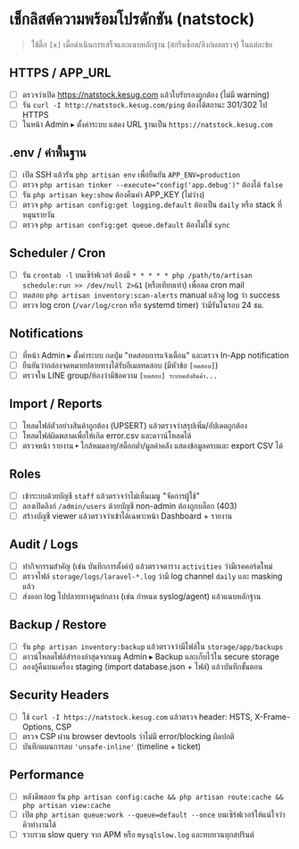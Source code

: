 # เช็กลิสต์ความพร้อมโปรดักชัน (natstock)

> ใช้ติ๊ก `[x]` เมื่อดำเนินการเสร็จและแนบหลักฐาน (สกรีนช็อต/ลิงก์ผลตรวจ) ในแต่ละข้อ

## HTTPS / APP_URL
- [ ] ตรวจว่าเปิด https://natstock.kesug.com แล้วใบรับรองถูกต้อง (ไม่มี warning)
- [ ] รัน `curl -I http://natstock.kesug.com/ping` ต้องได้สถานะ 301/302 ไป HTTPS
- [ ] ในหน้า Admin ▸ ตั้งค่าระบบ แสดง URL ฐานเป็น `https://natstock.kesug.com`

## .env / ค่าพื้นฐาน
- [ ] เปิด SSH แล้วรัน `php artisan env` เพื่อยืนยัน `APP_ENV=production`
- [ ] ตรวจ `php artisan tinker --execute="config('app.debug')"` ต้องได้ `false`
- [ ] รัน `php artisan key:show` ต้องคืนค่า APP_KEY (ไม่ว่าง)
- [ ] ตรวจ `php artisan config:get logging.default` ต้องเป็น `daily` หรือ stack ที่หมุนรายวัน
- [ ] ตรวจ `php artisan config:get queue.default` ต้องไม่ใช่ `sync`

## Scheduler / Cron
- [ ] รัน `crontab -l` บนเซิร์ฟเวอร์ ต้องมี `* * * * * php /path/to/artisan schedule:run >> /dev/null 2>&1` (หรือเทียบเท่า) เพื่อลด cron mail
- [ ] ทดสอบ `php artisan inventory:scan-alerts` manual แล้วดู log ว่า success
- [ ] ตรวจ log cron (`/var/log/cron` หรือ systemd timer) ว่ามีรันในรอบ 24 ชม.

## Notifications
- [ ] ที่หน้า Admin ▸ ตั้งค่าระบบ กดปุ่ม "ทดสอบการแจ้งเตือน" และตรวจ In-App notification
- [ ] ยืนยันว่ากล่องจดหมายปลายทางได้รับอีเมลทดสอบ (มีหัวข้อ `[ทดสอบ]`)
- [ ] ตรวจใน LINE group/ห้องว่ามีข้อความ `[ทดสอบ] ระบบคลังสินค้า...`

## Import / Reports
- [ ] โหลดไฟล์ตัวอย่างสินค้าถูกต้อง (UPSERT) แล้วตรวจว่าสรุปเพิ่ม/อัปเดตถูกต้อง
- [ ] โหลดไฟล์ผิดพลาดเพื่อให้เกิด error.csv และดาวน์โหลดได้
- [ ] ตรวจหน้า รายงาน ▸ ใกล้หมดอายุ/สต็อกต่ำ/มูลค่าคลัง แสดงข้อมูลครบและ export CSV ได้

## Roles
- [ ] เข้าระบบด้วยบัญชี `staff` แล้วตรวจว่าไม่เห็นเมนู "จัดการผู้ใช้"
- [ ] ลองเปิดลิงก์ `/admin/users` ด้วยบัญชี non-admin ต้องถูกบล็อก (403)
- [ ] สร้างบัญชี viewer แล้วตรวจว่าเข้าได้เฉพาะหน้า Dashboard + รายงาน

## Audit / Logs
- [ ] ทำกิจกรรมสำคัญ (เช่น บันทึกการตั้งค่า) แล้วตรวจตาราง `activities` ว่ามีเรคคอร์ดใหม่
- [ ] ตรวจไฟล์ `storage/logs/laravel-*.log` ว่ามี log channel `daily` และ masking แล้ว
- [ ] ส่งออก log ไปปลายทางศูนย์กลาง (เช่น กำหนด syslog/agent) แล้วแนบหลักฐาน

## Backup / Restore
- [ ] รัน `php artisan inventory:backup` แล้วตรวจว่ามีไฟล์ใน `storage/app/backups`
- [ ] ดาวน์โหลดไฟล์สำรองล่าสุดจากเมนู Admin ▸ Backup และเก็บไว้ใน secure storage
- [ ] ลองกู้คืนบนเครื่อง staging (import database.json + ไฟล์) แล้วบันทึกขั้นตอน

## Security Headers
- [ ] ใช้ `curl -I https://natstock.kesug.com` แล้วตรวจ header: HSTS, X-Frame-Options, CSP
- [ ] ตรวจ CSP ผ่าน browser devtools ว่าไม่มี error/blocking ผิดปกติ
- [ ] บันทึกแผนการลบ `'unsafe-inline'` (timeline + ticket)

## Performance
- [ ] หลังดีพลอย รัน `php artisan config:cache && php artisan route:cache && php artisan view:cache`
- [ ] เปิด `php artisan queue:work --queue=default --once` บนเซิร์ฟเวอร์ให้แน่ใจว่าคิวทำงานได้
- [ ] รวบรวม slow query จาก APM หรือ `mysqlslow.log` และทบทวนทุกสปรินต์
